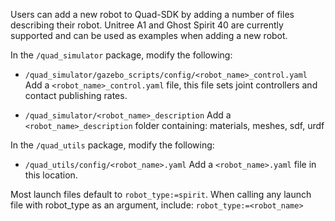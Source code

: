 Users can add a new robot to Quad-SDK by adding a number of files describing their robot. Unitree A1 and Ghost Spirit 40 are currently supported and can be used as examples when adding a new robot. 

In the `/quad_simulator` package, modify the following: 

- `/quad_simulator/gazebo_scripts/config/<robot_name>_control.yaml`
Add a `<robot_name>_control.yaml` file, this file sets joint controllers and contact publishing rates. 

- `/quad_simulator/<robot_name>_description`
Add a `<robot_name>_description` folder containing: materials, meshes, sdf, urdf

In the `/quad_utils` package, modify the following:

- `/quad_utils/config/<robot_name>.yaml`
Add a `<robot_name>.yaml` file in this location. 

Most launch files default to `robot_type:=spirit`. When calling any launch file with robot_type as an argument, include: `robot_type:=<robot_name>`

